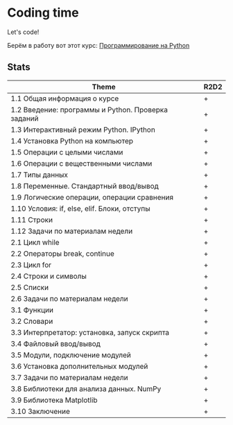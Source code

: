 # Coding time

Let's code!

Берём в работу вот этот курс:
[Программирование на Python](https://stepik.org/course/67)

## Stats

| Theme | R2D2 |
| -- | -- |
|1.1 Общая информация о курсе| + |
|1.2 Введение: программы и Python. Проверка заданий| + |
|1.3 Интерактивный режим Python. IPython| + |
|1.4 Установка Python на компьютер| + |
|1.5 Операции с целыми числами| + |
|1.6 Операции с вещественными числами| + |
|1.7 Типы данных| + |
|1.8 Переменные. Стандартный ввод/вывод| + |
|1.9 Логические операции, операции сравнения| + |
|1.10 Условия: if, else, elif. Блоки, отступы| + |
|1.11 Строки| + |
|1.12 Задачи по материалам недели| + |
|2.1 Цикл while| + |
|2.2 Операторы break, continue| + |
|2.3 Цикл for| + |
|2.4 Строки и символы| + |
|2.5 Списки| + |
|2.6 Задачи по материалам недели| + |
|3.1 Функции| + |
|3.2 Словари| + |
|3.3 Интерпретатор: установка, запуск скрипта| + |
|3.4 Файловый ввод/вывод| + |
|3.5 Модули, подключение модулей| + |
|3.6 Установка дополнительных модулей| + |
|3.7 Задачи по материалам недели| + |
|3.8 Библиотеки для анализа данных. NumPy| + |
|3.9 Библиотека Matplotlib| + |
|3.10 Заключение| + |
